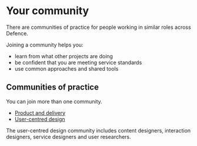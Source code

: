 # Your community

There are communities of practice for people working in similar roles across Defence.

Joining a community helps you:

- learn from what other projects are doing
- be confident that you are meeting service standards
- use common approaches and shared tools

## Communities of practice

You can join more than one community.

- [Product and delivery](/your-community/product-and-delivery)
- [User-centred design](/your-community/user-centred-design)

The user-centred design community includes content designers, interaction designers, service designers and user researchers.